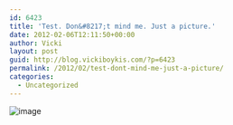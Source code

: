 ```yaml
---
id: 6423
title: 'Test. Don&#8217;t mind me. Just a picture.'
date: 2012-02-06T12:11:50+00:00
author: Vicki
layout: post
guid: http://blog.vickiboykis.com/?p=6423
permalink: /2012/02/test-dont-mind-me-just-a-picture/
categories:
  - Uncategorized
---
```

<img title="" class="alignnone" alt="image" src="http://blog.vickiboykis.com/wp-content/uploads/2012/02/wpid-IMG_20120201_182858.jpg" />